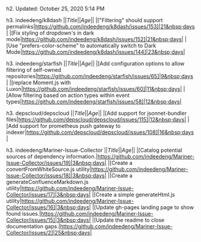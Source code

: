 h2. Updated: October 25, 2020 5:14 PM


h3. indeedeng/k8dash
||*Title*||*Age*||
|["Filtering" should support permalinks|https://github.com/indeedeng/k8dash/issues/153]|21&nbsp;days|
|[Fix styling of dropdown's in dark mode|https://github.com/indeedeng/k8dash/issues/152]|21&nbsp;days|
|[Use "prefers-color-scheme" to automatically switch to Dark Mode|https://github.com/indeedeng/k8dash/issues/144]|23&nbsp;days|


h3. indeedeng/starfish
||*Title*||*Age*||
|[Add configuration options to allow filtering of self-owned repositories|https://github.com/indeedeng/starfish/issues/65]|9&nbsp;days|
|[replace Moment.js with Luxon|https://github.com/indeedeng/starfish/issues/60]|11&nbsp;days|
|[Allow filtering based on action types within event types|https://github.com/indeedeng/starfish/issues/58]|12&nbsp;days|


h3. depscloud/depscloud
||*Title*||*Age*||
|[Add support for jsonnet-bundler files|https://github.com/depscloud/depscloud/issues/115]|12&nbsp;days|
|[Add support for prometheus push gateway to indexer|https://github.com/depscloud/depscloud/issues/108]|16&nbsp;days|


h3. indeedeng/Mariner-Issue-Collector
||*Title*||*Age*||
|[Catalog potential sources of dependency information.|https://github.com/indeedeng/Mariner-Issue-Collector/issues/19]|3&nbsp;days|
|[Create a convertFromWhiteSource.js utility|https://github.com/indeedeng/Mariner-Issue-Collector/issues/18]|3&nbsp;days|
|[Create a generateConfluenceMarkdown.js utility|https://github.com/indeedeng/Mariner-Issue-Collector/issues/17]|3&nbsp;days|
|[Create a simple generateHtml.js utility|https://github.com/indeedeng/Mariner-Issue-Collector/issues/16]|3&nbsp;days|
|[Update gh-pages landing page to show found issues.|https://github.com/indeedeng/Mariner-Issue-Collector/issues/15]|3&nbsp;days|
|[Update the readme to close documentation gaps.|https://github.com/indeedeng/Mariner-Issue-Collector/issues/2]|25&nbsp;days|